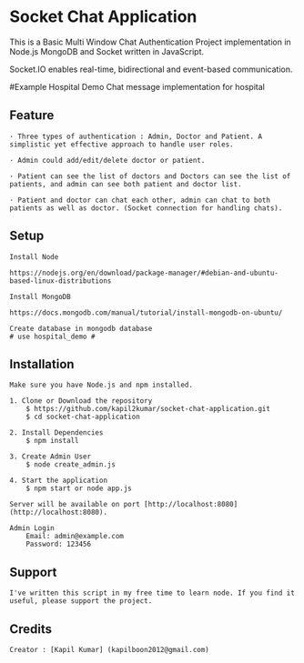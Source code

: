 
# Socket Chat Application

This is a Basic Multi Window Chat Authentication Project implementation in Node.js MongoDB and Socket written in JavaScript.

Socket.IO enables real-time, bidirectional and event-based communication.


#Example
Hospital Demo
Chat message implementation for hospital

## Feature

	· Three types of authentication : Admin, Doctor and Patient. A simplistic yet effective approach to handle user roles. 

	· Admin could add/edit/delete doctor or patient. 

	· Patient can see the list of doctors and Doctors can see the list of patients, and admin can see both patient and doctor list.

	· Patient and doctor can chat each other, admin can chat to both patients as well as doctor. (Socket connection for handling chats).

## Setup

	Install Node

	https://nodejs.org/en/download/package-manager/#debian-and-ubuntu-based-linux-distributions

	Install MongoDB

	https://docs.mongodb.com/manual/tutorial/install-mongodb-on-ubuntu/

	Create database in mongodb database
	# use hospital_demo #



## Installation

	Make sure you have Node.js and npm installed.

	1. Clone or Download the repository
		$ https://github.com/kapil2kumar/socket-chat-application.git
		$ cd socket-chat-application

	2. Install Dependencies
		$ npm install

	3. Create Admin User
		$ node create_admin.js

	4. Start the application
		$ npm start or node app.js

	Server will be available on port [http://localhost:8080](http://localhost:8080).

	Admin Login 
		Email: admin@example.com 
		Password: 123456


## Support
	I've written this script in my free time to learn node. If you find it useful, please support the project.

## Credits
	Creator : [Kapil Kumar] (kapilboon2012@gmail.com)





